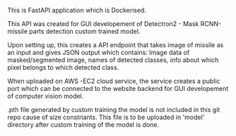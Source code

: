 This is FastAPI application which is Dockerised.

This API was created for GUI developement of Detectron2 - Mask RCNN-missile parts detection custom trained model.  

Upon setting up, this creates a API endpoint that takes image of missile as an input and gives JSON output which contains: 
Image data of masked/segmented image, names of detected classes, info about which pixel belongs to which detected class. 

When uploaded on AWS -EC2 cloud service, the service creates a public port which can be connected to the website backend for GUI developement of computer vision model. 

.pth file generated by custom training the model is not included in this git repo cause of size constriants. 
This file is to be uploaded in 'model' directory after custom training of the model is done.
